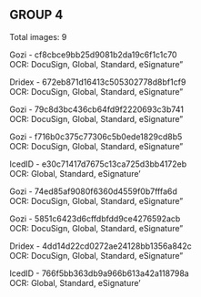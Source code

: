 ## GROUP 4
Total images: 9  

Gozi - cf8cbce9bb25d9081b2da19c6f1c1c70  
OCR: DocuSign, Global, Standard, eSignature”  

Dridex - 672eb871d16413c505302778d8bf1cf9  
OCR: DocuSign, Global, Standard, eSignature”  

Gozi - 79c8d3bc436cb64fd9f2220693c3b741  
OCR: DocuSign, Global, Standard, eSignature”  

Gozi - f716b0c375c77306c5b0ede1829cd8b5  
OCR: DocuSign, Global, Standard, eSignature”  

IcedID - e30c71417d7675c13ca725d3bb4172eb  
OCR: Global, Standard, eSignature’  

Gozi - 74ed85af9080f6360d4559f0b7fffa6d  
OCR: DocuSign, Global, Standard, eSignature”  

Gozi - 5851c6423d6cffdbfdd9ce4276592acb  
OCR: DocuSign, Global, Standard, eSignature”  

Dridex - 4dd14d22cd0272ae24128bb1356a842c  
OCR: DocuSign, Global, Standard, eSignature”  

IcedID - 766f5bb363db9a966b613a42a118798a  
OCR: Global, Standard, eSignature’  

